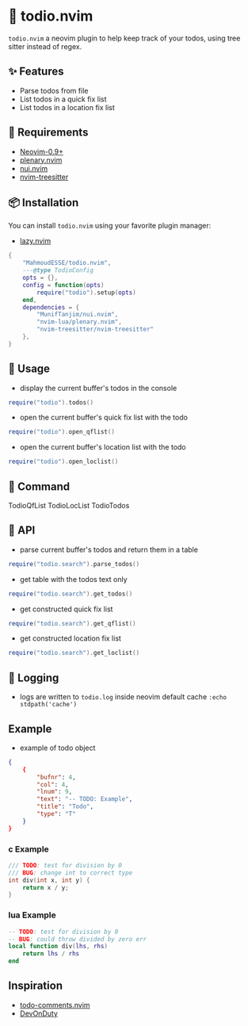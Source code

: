 # 💫 todio.nvim

`todio.nvim` a neovim plugin to help keep track of your todos,
using tree sitter instead of regex.

## ✨ Features

- Parse todos from file
- List todos in a quick fix list
- List todos in a location fix list

## 📑 Requirements

- [Neovim-0.9+](https://github.com/neovim/neovim)
- [plenary.nvim](https://github.com/nvim-lua/plenary.nvim)
- [nui.nvim](https://github.com/MunifTanjim/nui.nvim)
- [nvim-treesitter](https://github.com/nvim-treesitter/nvim-treesitter)

## 📦 Installation

You can install `todio.nvim` using your favorite plugin manager:

- [lazy.nvim](https://github.com/folke/lazy.nvim)

```lua
{
    "MahmoudESSE/todio.nvim",
    ---@type TodioConfig
    opts = {},
    config = function(opts)
        require("todio").setup(opts)
    end,
    dependencies = {
        "MunifTanjim/nui.nvim",
        "nvim-lua/plenary.nvim",
        "nvim-treesitter/nvim-treesitter"
    },
}
```

## 🚀 Usage

- display the current buffer's todos in the console

```lua
require("todio").todos()
```

- open the current buffer's quick fix list with the todo

```lua
require("todio").open_qflist()
```

- open the current buffer's location list with the todo

```lua
require("todio").open_loclist()
```

## 🔭 Command

TodioQfList
TodioLocList
TodioTodos

## 📡 API

- parse current buffer's todos and return them in a table

```lua
require("todio.search").parse_todos()
```

- get table with the todos text only

```lua
require("todio.search").get_todos()
```

- get constructed quick fix list

```lua
require("todio.search").get_qflist()
```

- get constructed location fix list

```lua
require("todio.search").get_loclist()
```

## 📓 Logging

- logs are written to `todio.log` inside neovim default cache `:echo stdpath('cache')`

## Example

- example of todo object

```json
{
    {
        "bufnr": 4,
        "col": 4,
        "lnum": 9,
        "text": "-- TODO: Example",
        "title": "Todo",
        "type": "T"
    }
}
```

### c Example

```c
/// TODO: test for division by 0
/// BUG: change int to correct type
int div(int x, int y) {
    return x / y;
}
```

### lua Example

```lua
-- TODO: test for division by 0
-- BUG: could throw divided by zero err
local function div(lhs, rhs)
    return lhs / rhs
end
```

## Inspiration

- [todo-comments.nvim](https://github.com/folke/todo-comments.nvim)
- [DevOnDuty](https://www.youtube.com/watch?v=PdaObkGazoU)
